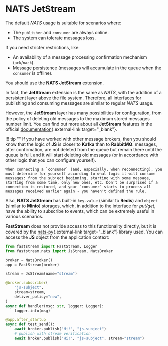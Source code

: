 # NATS JetStream

The default *NATS* usage is suitable for scenarios where:

* The `publisher` and `consumer` are always online.
* The system can tolerate messages loss.

If you need stricter restrictions, like:

* An availability of a message processing confirmation mechanism (`ack`/`nack`).
* Message persistence (messages will accumulate in the queue when the `consumer` is offline).

You should use the **NATS JetStream** extension.

In fact, the **JetStream** extension is the same as *NATS*, with the addition of a persistent layer above the file system. Therefore, all interfaces for publishing and consuming messages are similar to regular *NATS* usage.

However, the **JetStream** layer has many possibilities for configuration, from the policy of deleting old messages to the maximum stored messages number limit. You can find out more about all **JetStream** features in the official [documentation](https://docs.nats.io/using-nats/developer/develop_jetstream){.external-link target="_blank"}.

!!! tip ""
    If you have worked with other message brokers, then you should know that the logic of **JS** is closer to **Kafka** than to **RabbitMQ**: messages, after confirmation, are not deleted from the queue but remain there until the queue is full, and it will start deleting old messages (or in accordance with other logic that you can configure yourself).

    When connecting a `consumer` (and, especially, when reconnecting), you must determine for yourself according to what logic it will consume messages: from the subject beginning, starting with some message, starting from some time, only new ones, etc. Don't be surprised if a connection is restored, and your `consumer` starts to process all messages received earlier again - you haven't defined the rule.

Also, **NATS JetStream** has built-in `key-value` (similar to **Redis**) and `object` (similar to **Minio**) storages, which, in addition to the interface for *put/get*, have the ability to subscribe to events, which can be extremely useful in various scenarios.

**FastStream** does not provide access to this functionality directly, but it is covered by the [nats-py](https://github.com/nats-io/nats.py){.external-link target="_blank"} library used. You can access the **JS** object from the application context:

```python linenums="1" hl_lines="2 7 11-12 21"
from faststream import FastStream, Logger
from faststream.nats import JsStream, NatsBroker

broker = NatsBroker()
app = FastStream(broker)

stream = JsStream(name="stream")

@broker.subscriber(
    "js-subject",
    stream=stream,
    deliver_policy="new",
)
async def handler(msg: str, logger: Logger):
    logger.info(msg)

@app.after_startup
async def test_send():
    await broker.publish("Hi!", "js-subject")
    # publish with stream verification
    await broker.publish("Hi!", "js-subject", stream="stream")
```
